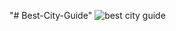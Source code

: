 "# Best-City-Guide" 
![best city guide](https://user-images.githubusercontent.com/8735775/31059672-7f7dbe80-a706-11e7-89a9-77c89f677381.png)
